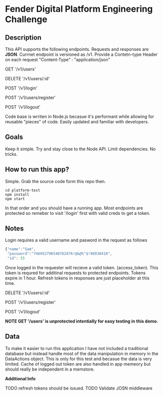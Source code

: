 # Fender Digital Platform Engineering Challenge

## Description

This API supports the following endpoints. Requests and responses are **JSON**. Currnet endpoint is versioned as /v1.
Provide a Contetn-type Header on each request "Content-Type" : "application/json"

GET '/v1/users'

DELETE '/v1/users/:id'

POST '/v1/login'

POST '/v1/users/register'

POST '/v1/logout'

Code base is wrriten in Node.js becasue it's performant while allowing for reusable "pieces" of code. Easily updated and familiar with developers.

## Goals
Keep it simple. Try and stay close to the Node API. Limit dependencies. No tricks.

## How to run this app?
Simple. Grab the source code form this repo then.
```
cd platform-test
npm install
npm start
```

In that order and you should have a running app. Most endpoints are protected so remeber to visit '/login' first with valid creds to get a token.

## Notes

Login requires a valid username and pasword in the request as follows
```javascript
{"name":"Sam",
 "password":"746952796540762876!@&@%^$!9E038410",
 "id": 55
```

Once logged in the requester will recieve a valid token. (access_token). This token is requred for additinal requests to protected endpoints. Tokens expire in 1 hour. Refresh tokens in responses are just placeholder at this time.

DELETE '/v1/users/:id'

POST '/v1/users/register'

POST '/v1/logout'

**NOTE  GET '/users' is unprotected intentially for easy testing in this demo.**

## Data
To make it easier to run this application I have not included a traditional database but instead handle most of the data manipulation in memory in the DataActions object. This is only for this test and becasue the data is very limited.
Cache of logged out token are also handled in app memeory but should really be independent in a memstore.


**Additional Info**

TODO refresh tokens should be issued.
TODO Validate JOSN middleware



